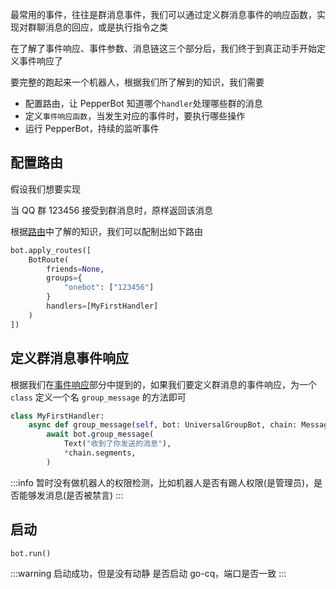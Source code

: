 最常用的事件，往往是群消息事件，我们可以通过定义群消息事件的响应函数，实现对群聊消息的回应，或是执行指令之类

在了解了事件响应、事件参数、消息链这三个部分后，我们终于到真正动手开始定义事件响应了

要完整的跑起来一个机器人，根据我们所了解到的知识，我们需要

-   配置路由，让 PepperBot 知道哪个`handler`处理哪些群的消息
-   定义`事件响应函数`，当发生对应的事件时，要执行哪些操作
-   运行 PepperBot，持续的监听事件

## 配置路由

假设我们想要实现

当 QQ 群 123456 接受到群消息时，原样返回该消息

根据[路由](./路由.md)中了解的知识，我们可以配制出如下路由

```py
bot.apply_routes([
    BotRoute(
        friends=None,
        groups={
            "onebot": ["123456"]
        }
        handlers=[MyFirstHandler]
    )
])

```

## 定义群消息事件响应

根据我们在[事件响应](./事件响应机制.md)部分中提到的，如果我们要定义群消息的事件响应，为一个 `class` 定义一个名 `group_message` 的方法即可

```py
class MyFirstHandler:
    async def group_message(self, bot: UniversalGroupBot, chain: MessageChain):
        await bot.group_message(
            Text("收到了你发送的消息"),
            *chain.segments,
        )
```

:::info
暂时没有做机器人的权限检测，比如机器人是否有踢人权限(是管理员)，是否能够发消息(是否被禁言)
:::

## 启动

```py
bot.run()
```

:::warning 启动成功，但是没有动静
是否启动 go-cq，端口是否一致
:::
